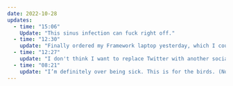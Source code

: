 ```yaml
---
date: 2022-10-28
updates:
  - time: "15:06"
    Update: "This sinus infection can fuck right off." 
  - time: "12:30"
    update: "Finally ordered my Framework laptop yesterday, which I couldn't be more excited about. My T480s started refusing to boot, even after a fresh install of Ubuntu. The Framework is going to get the amazing encrypted amnesiatic setup that I love so much."
  - time: "12:27"
    update: "I don't think I want to replace Twitter with another social network. I think it's time to close that door and focus more on writing content just for me. More content like what I do here on the blog. More micro-content like this post. Worry less about engagement and more about ensuring that I'm putting out content that I like."
  - time: "08:21"
    update: "I’m definitely over being sick. This is for the birds. (No I don’t have the avian flu)."
---
```

